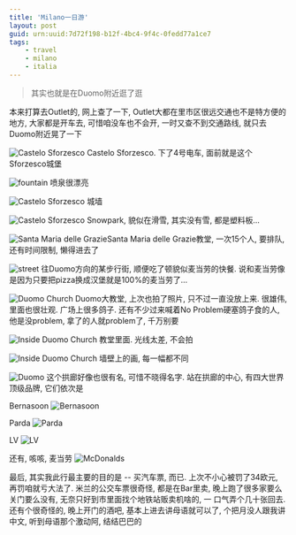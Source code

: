 ```yaml
---
title: 'Milano一日游'
layout: post
guid: urn:uuid:7d72f198-b12f-4bc4-9f4c-0fedd77a1ce7
tags:
    - travel
    - milano
    - italia
---
```


> 其实也就是在Duomo附近逛了逛

本来打算去Outlet的, 网上查了一下, Outlet大都在里市区很远交通也不是特方便的地方, 大家都是开车去, 可惜咱没车也不会开, 一时又查不到交通路线, 就只去Duomo附近晃了一下

![Castelo Sforzesco](/media/images/2009/01/25/castle.jpg)
Castelo Sforzesco. 下了4号电车, 面前就是这个Sforzesco城堡

![fountain](/media/images/2009/01/25/fountain.jpg)
喷泉很漂亮

![Castelo Sforzesco](/media/images/2009/01/25/castle-01.jpg)
城墙

![Castelo Sforzesco](/media/images/2009/01/25/snow.jpg)
Snowpark, 貌似在滑雪, 其实没有雪, 都是塑料板...

![Santa Maria delle Grazie](/media/images/2009/01/25/santamaria.jpg)Santa Maria delle Grazie教堂, 一次15个人, 要排队, 还有时间限制, 懒得进去了

![street](/media/images/2009/01/25/street.jpg)
往Duomo方向的某步行街, 顺便吃了顿貌似麦当劳的快餐. 说和麦当劳像是因为只要把pizza换成汉堡就是100%的麦当劳了...

![Duomo Church](/media/images/2009/01/25/church.jpg)
Duomo大教堂, 上次也拍了照片, 只不过一直没放上来. 很雄伟, 里面也很壮观. 广场上很多鸽子. 还有不少过来喊着No Problem硬塞鸽子食的人, 他是没problem, 拿了的人就problem了, 千万别要

![Inside Duomo Church](/media/images/2009/01/25/inside-church.jpg)
教堂里面. 光线太差, 不会拍

![Inside Duomo Church](/media/images/2009/01/25/inside-church-1.jpg)
墙壁上的画, 每一幅都不同

![Duomo](/media/images/2009/01/25/duomo.jpg)
这个拱廊好像也很有名, 可惜不晓得名字. 站在拱廊的中心, 有四大世界顶级品牌, 它们依次是

Bernasoon
![Bernasoon](/media/images/2009/01/25/bernasoon.jpg)

Parda
![Parda](/media/images/2009/01/25/parda.jpg)

LV
![LV](/media/images/2009/01/25/lv.jpg)

还有, 咳咳, 麦当劳
![McDonalds](/media/images/2009/01/25/mc.jpg)

最后, 其实我此行最主要的目的是 -- 买汽车票, 而已. 上次不小心被罚了34欧元, 再罚咱就亏大法了. 米兰的公交车票很奇怪, 都是在Bar里卖, 晚上跑了很多家要么关门要么没有, 无奈只好到市里面找个地铁站贩卖机啥的, 一
口气弄个几十张回去. 还有个很奇怪的, 晚上开门的酒吧, 基本上进去讲母语就可以了, 个把月没人跟我讲中文, 听到母语那个激动阿, 结结巴巴的

